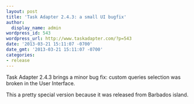 ```yaml
---
layout: post
title: 'Task Adapter 2.4.3: a small UI bugfix'
author:
  display_name: admin
wordpress_id: 543
wordpress_url: http://www.taskadapter.com/?p=543
date: '2013-03-21 15:11:07 -0700'
date_gmt: '2013-03-21 15:11:07 -0700'
categories:
- release
---
```

<p>Task Adapter 2.4.3 brings a minor bug fix: custom queries selection was broken in the User Interface.</p>
<p>This a pretty special version because it was released from Barbados island.</p>
